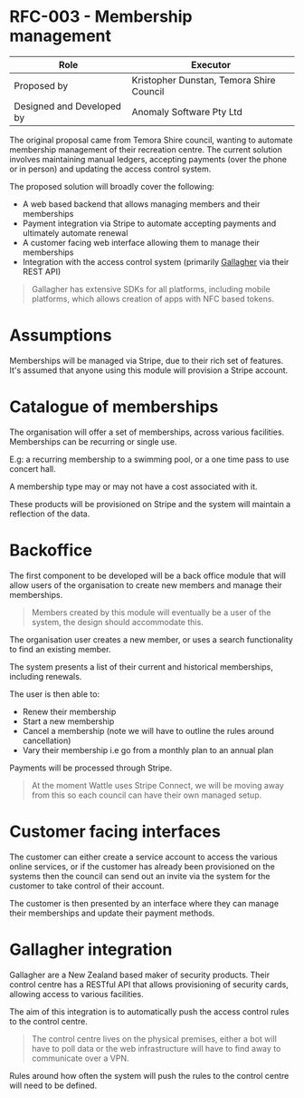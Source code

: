 # RFC-003 - Membership management

Role | Executor
| -- | -- |
Proposed by | Kristopher Dunstan, Temora Shire Council
Designed and Developed by | Anomaly Software Pty Ltd

The original proposal came from Temora Shire council, wanting to automate membership management of their recreation centre. The current solution involves maintaining manual ledgers, accepting payments (over the phone or in person) and updating the access control system.

The proposed solution will broadly cover the following:
- A web based backend that allows managing members and their memberships
- Payment integration via Stripe to automate accepting payments and ultimately automate renewal
- A customer facing web interface allowing them to manage their memberships
- Integration with the access control system (primarily [Gallagher](https://gallaghersecurity.github.io) via their REST API)

> Gallagher has extensive SDKs for all platforms,  including mobile platforms, which allows creation of apps with NFC based tokens.

# Assumptions

Memberships will be managed via Stripe, due to their rich set of features. It's assumed that anyone using this module will provision a Stripe account.

# Catalogue of memberships

The organisation will offer a set of memberships, across various facilities. Memberships can be recurring or single use.

E.g: a recurring membership to a swimming pool, or a one time pass to use concert hall.

A membership type may or may not have a cost associated with it.

These products will be provisioned on Stripe and the system will maintain a reflection of the data.

# Backoffice

The first component to be developed will be a back office module that will allow users of the organisation to create new members and manage their memberships.

> Members created by this module will eventually be a user of the system, the design should accommodate this.

The organisation user creates a new member, or uses a search functionality to find an existing member.

The system presents a list of their current and historical memberships, including renewals.

The user is then able to:
- Renew their membership
- Start a new membership
- Cancel a membership (note we will have to outline the rules around cancellation)
- Vary their membership i.e go from a monthly plan to an annual plan

Payments will be processed through Stripe. 

> At the moment Wattle uses Stripe Connect, we will be moving away from this so each council can have their own managed setup.

# Customer facing interfaces

The customer can either create a service account to access the various online services, or if the customer has already been provisioned on the systems then the council can send out an invite via the system for the customer to take control of their account.

The customer is then presented by an interface where they can manage their memberships and update their payment methods.

# Gallagher integration

Gallagher are a New Zealand based maker of security products. Their control centre has a RESTful API that allows provisioning of security cards, allowing access to various facilities.

The aim of this integration is to automatically push the access control rules to the control centre.

> The control centre lives on the physical premises, either a bot will have to poll data or the web infrastructure will have to find  away to communicate over a VPN.

Rules around how often the system will push the rules to the control centre will need to be defined.
